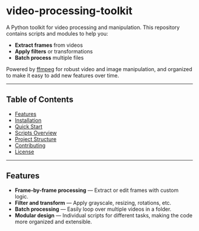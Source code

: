 # video-processing-toolkit

A Python toolkit for video processing and manipulation. This repository contains scripts and modules to help you:
- **Extract frames** from videos
- **Apply filters** or transformations
- **Batch process** multiple files

Powered by [ffmpeg](https://ffmpeg.org/) for robust video and image manipulation, and organized to make it easy to add new features over time.

---

## Table of Contents

- [Features](#features)
- [Installation](#installation)
- [Quick Start](#quick-start)
- [Scripts Overview](#scripts-overview)
- [Project Structure](#project-structure)
- [Contributing](#contributing)
- [License](#license)

---

## Features

- **Frame-by-frame processing** — Extract or edit frames with custom logic.
- **Filter and transform** — Apply grayscale, resizing, rotations, etc.
- **Batch processing** — Easily loop over multiple videos in a folder.
- **Modular design** — Individual scripts for different tasks, making the code more organized and extensible.
